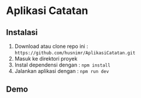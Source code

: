 # Aplikasi Catatan

## Instalasi
1. Download atau clone repo ini : `https://github.com/husnimr/AplikasiCatatan.git`
2. Masuk ke direktori proyek
3. Instal dependensi dengan : `npm install`
4. Jalankan aplikasi dengan : `npm run dev`

## Demo

